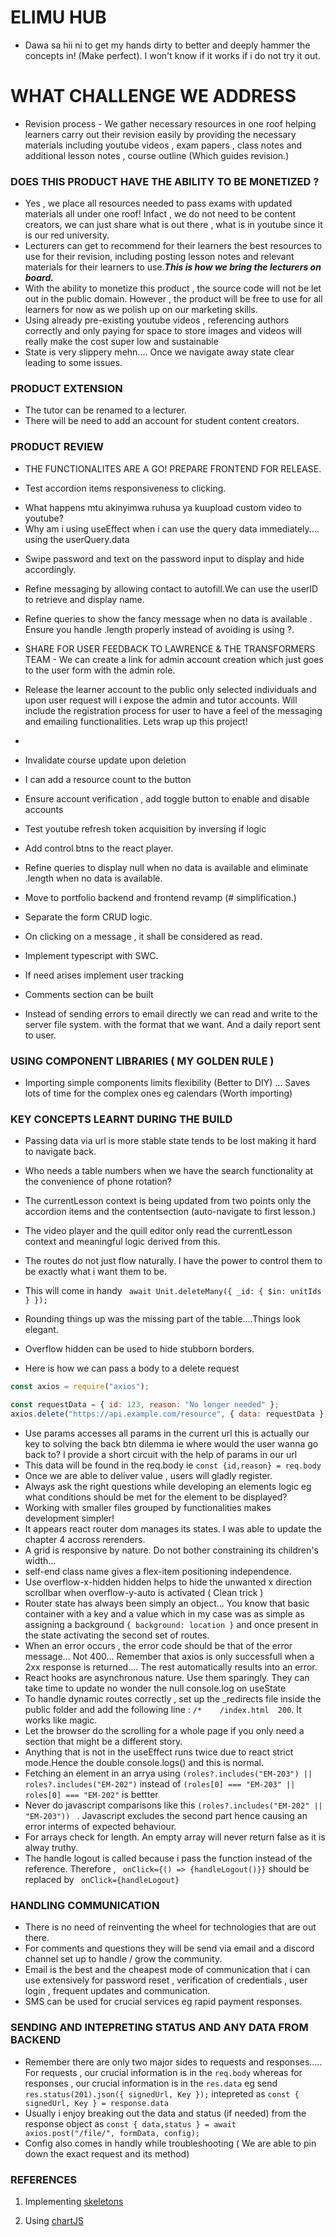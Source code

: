 # ELIMU HUB

- Dawa sa hii ni to get my hands dirty to better and deeply hammer the concepts in! (Make perfect). I won't know if it works if i do not try it out.

# WHAT CHALLENGE WE ADDRESS

- Revision process - We gather necessary resources in one roof helping learners carry out their revision easily by providing the necessary materials including youtube videos , exam papers , class notes and additional lesson notes , course outline (Which guides revision.)

### DOES THIS PRODUCT HAVE THE ABILITY TO BE MONETIZED ?

- Yes , we place all resources needed to pass exams with updated materials all under one roof! Infact , we do not need to be content creators, we can just share what is out there , what is in youtube since it is our red university.
- Lecturers can get to recommend for their learners the best resources to use for their revision, including posting lesson notes and relevant materials for their learners to use.**_This is how we bring the lecturers on board._**
- With the ability to monetize this product , the source code will not be let out in the public domain. However , the product will be free to use for all learners for now as we polish up on our marketing skills.
- Using already pre-existing youtube videos , referencing authors correctly and only paying for space to store images and videos will really make the cost super low and sustainable
- State is very slippery mehn.... Once we navigate away state clear leading to some issues.

### PRODUCT EXTENSION

- The tutor can be renamed to a lecturer.
- There will be need to add an account for student content creators.

### PRODUCT REVIEW

- THE FUNCTIONALITES ARE A GO! PREPARE FRONTEND FOR RELEASE.
<!-- STYLING & LOGIC REFINE -->
- Test accordion items responsiveness to clicking.
<!-- INTERESTING QUESTIONS -->

- What happens mtu akinyimwa ruhusa ya kuupload custom video to youtube?
- Why am i using useEffect when i can use the query data immediately.... using the userQuery.data

<!-- RELEASE PREPARATION -->

- Swipe password and text on the password input to display and hide accordingly.
- Refine messaging by allowing contact to autofill.We can use the userID to retrieve and display name.
- Refine queries to show the fancy message when no data is available . Ensure you handle .length properly instead of avoiding is using ?.
- SHARE FOR USER FEEDBACK TO LAWRENCE & THE TRANSFORMERS TEAM - We can create a link for admin account creation which just goes to the user form with the admin role.
- Release the learner account to the public only selected individuals and upon user request will i expose the admin and tutor accounts. Will include the registration process for user to have a feel of the messaging and emailing functionalities. Lets wrap up this project!

- <!-- SECONDARY -->
- Invalidate course update upon deletion
- I can add a resource count to the button
- Ensure account verification , add toggle button to enable and disable accounts
- Test youtube refresh token acquisition by inversing if logic
- Add control btns to the react player.
- Refine queries to display null when no data is available and eliminate .length when no data is available.
- Move to portfolio backend and frontend revamp (# simplification.)
- Separate the form CRUD logic.
- On clicking on a message , it shall be considered as read.
- Implement typescript with SWC.
- If need arises implement user tracking
- Comments section can be built
- Instead of sending errors to email directly we can read and write to the server file system. with the format that we want. And a daily report sent to user.

### USING COMPONENT LIBRARIES ( MY GOLDEN RULE )

- Importing simple components limits flexibility (Better to DIY) ... Saves lots of time for the complex ones eg calendars (Worth importing)

### KEY CONCEPTS LEARNT DURING THE BUILD

- Passing data via url is more stable state tends to be lost making it hard to navigate back.
- Who needs a table numbers when we have the search functionality at the convenience of phone rotation?
- The currentLesson context is being updated from two points only the accordion items and the contentsection (auto-navigate to first lesson.)
- The video player and the quill editor only read the currentLesson context and meaningful logic derived from this.
- The routes do not just flow naturally. I have the power to control them to be exactly what i want them to be.
- This will come in handy ` await Unit.deleteMany({ _id: { $in: unitIds } });`

- Rounding things up was the missing part of the table....Things look elegant.
- Overflow hidden can be used to hide stubborn borders.
- Here is how we can pass a body to a delete request

```js
const axios = require("axios");

const requestData = { id: 123, reason: "No longer needed" };
axios.delete("https://api.example.com/resource", { data: requestData });
```

- Use params accesses all params in the current url this is actually our key to solving the back btn dilemma ie where would the user wanna go back to? I provide a short circuit with the help of params in our url
- This data will be found in the req.body ie `const {id,reason} = req.body`
- Once we are able to deliver value , users will gladly register.
- Always ask the right questions while developing an elements logic eg what conditions should be met for the element to be displayed?
- Working with smaller files grouped by functionalities makes development simpler!
- It appears react router dom manages its states. I was able to update the chapter 4 accross rerenders.
- A grid is responsive by nature. Do not bother constraining its children's width...
- self-end class name gives a flex-item positioning independence.
- Use overflow-x-hidden hidden helps to hide the unwanted x direction scrollbar when overflow-y-auto is activated ( Clean trick )
- Router state has always been simply an object... You know that basic container with a key and a value which in my case was as simple as assigning a background `{ background: location }` and once present in the state activating the second set of routes.
- When an error occurs , the error code should be that of the error message... Not 400... Remember that axios is only successfull when a 2xx response is returned.... The rest automatically results into an error.
- React hooks are asynchronous nature. Use them sparingly. They can take time to update no wonder the null console.log on useState
- To handle dynamic routes correctly , set up the \_redirects file inside the public folder and add the following line : `/*    /index.html  200`. It works like magic.
- Let the browser do the scrolling for a whole page if you only need a section that might be a different story.
- Anything that is not in the useEffect runs twice due to react strict mode.Hence the double console.logs() and this is normal.
- Fetching an element in an arrya using `(roles?.includes("EM-203") || roles?.includes("EM-202")` instead of `(roles[0] === "EM-203" || roles[0] === "EM-202"` is bettter
- Never do javascript comparisons like this `(roles?.includes("EM-202" || "EM-203")) ` . Javascript excludes the second part hence causing an error interms of expected behaviour.
- For arrays check for length. An empty array will never return false as it is alway truthy.
- The handle logout is called because i pass the function instead of the reference. Therefore , ` onClick={() => {handleLogout()}}` should be replaced by ` onClick={handleLogout}`

### HANDLING COMMUNICATION

- There is no need of reinventing the wheel for technologies that are out there.
- For comments and questions they will be send via email and a discord channel set up to handle / grow the community.
- Email is the best and the cheapest mode of communication that i can use extensively for password reset , verification of credentials , user login , frequent updates and communication.
- SMS can be used for crucial services eg rapid payment responses.

### SENDING AND INTEPRETING STATUS AND ANY DATA FROM BACKEND

- Remember there are only two major sides to requests and responses..... For requests , our crucial information is in the `req.body` whereas for responses , our crucial information is in the `res.data` eg send ` res.status(201).json({ signedUrl, Key });` intepreted as `const { signedUrl, Key } = response.data`
- Usually i enjoy breaking out the data and status (if needed) from the response object as
  `const { data,status } = await axios.post("/file/", formData, config);`
- Config also comes in handly while troubleshooting ( We are able to pin down the exact request and its method)

### REFERENCES

1. Implementing [skeletons](https://dev.to/jobpick/how-to-create-a-skeleton-loader-in-tailwindcss-38gh)

2. Using [chartJS](https://react-chartjs-2.js.org/)
